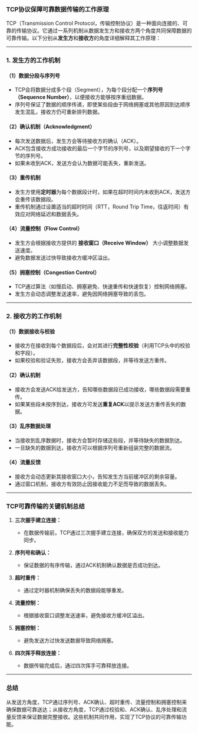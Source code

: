 ### **TCP协议保障可靠数据传输的工作原理**

TCP（Transmission Control Protocol，传输控制协议）是一种面向连接的、可靠的传输协议。它通过一系列机制从数据发生方和接收方两个角度共同保障数据的可靠传输。以下分别从**发生方**和**接收方**的角度详细解释其工作原理：

---

### **1. 发生方的工作机制**

#### （1）**数据分段与序列号**
- TCP会将数据分成多个段（Segment），为每个段分配一个**序列号（Sequence Number）**，以便接收方能够按序重组数据。
- 序列号保证了数据的顺序传递，即使某些段由于网络拥塞或其他原因到达顺序发生混乱，接收方仍可重新排列数据。

#### （2）**确认机制（Acknowledgment）**
- 每次发送数据后，发生方会等待接收方的确认（ACK）。
- ACK包含接收方成功接收的最后一个字节的序列号，以及期望接收的下一个字节的序列号。
- 如果未收到ACK，发送方会认为数据可能丢失，重新发送。

#### （3）**重传机制**
- 发生方使用**定时器**为每个数据段计时，如果在超时时间内未收到ACK，发送方会重传该数据段。
- 重传机制通过设置适当的超时时间（RTT，Round Trip Time，往返时间）有效应对网络延迟和数据丢失。

#### （4）**流量控制（Flow Control）**
- 发生方会根据接收方提供的  **接收窗口（Receive Window）** 大小调整数据发送速度。
- 避免数据发送过快导致接收方缓冲区溢出。

#### （5）**拥塞控制（Congestion Control）**
- TCP通过算法（如慢启动、拥塞避免、快速重传和快速恢复）控制网络拥塞。
- 发生方会动态调整发送速率，避免因网络拥塞导致的丢包。

---

### **2. 接收方的工作机制**

#### （1）**数据接收与校验**
- 接收方在接收到每个数据段后，会对其进行**完整性校验**（利用TCP头中的校验和字段）。
- 如果校验和验证失败，接收方会丢弃该数据段，并等待发送方重传。

#### （2）**确认机制**
- 接收方会发送ACK给发送方，告知哪些数据段已成功接收，哪些数据段需要重传。
- 如果某些段未按序到达，接收方可发送**重复ACK**以提示发送方重传丢失的数据。

#### （3）**乱序数据处理**
- 当接收到乱序数据时，接收方会暂时存储这些段，并等待缺失的数据到达。
- 一旦缺失的数据到达，接收方可以根据序列号重新组装完整的数据流。

#### （4）**流量反馈**
- 接收方会动态更新其接收窗口大小，告知发生方当前缓冲区的剩余容量。
- 通过窗口机制，接收方有效防止因接收能力不足而导致的数据丢失。

---

### **TCP可靠传输的关键机制总结**

1. **三次握手建立连接：**
   - 在数据传输前，TCP通过三次握手建立连接，确保双方的发送和接收能力同步。
   
2. **序列号和确认：**
   - 保证数据的有序传输，通过ACK机制确认数据是否成功到达。

3. **超时重传：**
   - 通过定时器机制确保丢失的数据段能够重发。

4. **流量控制：**
   - 根据接收窗口调整发送速率，避免接收方缓冲区溢出。

5. **拥塞控制：**
   - 避免发送方过快发送数据导致网络拥塞。

6. **四次挥手释放连接：**
   - 数据传输完成后，通过四次挥手可靠释放连接。

---

### **总结**
从发送方角度，TCP通过序列号、ACK确认、超时重传、流量控制和拥塞控制来确保数据可靠送达；从接收方角度，TCP通过校验和、ACK确认、乱序处理和流量反馈来保证数据完整接收。这些机制共同作用，实现了TCP协议的可靠传输功能。